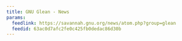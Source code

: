 ```yaml
---
title: GNU Glean - News
params:
  feedlink: https://savannah.gnu.org/news/atom.php?group=glean
  feedid: 63ac0d7afc2fe0c425fb0dedac86d30b
---
```

